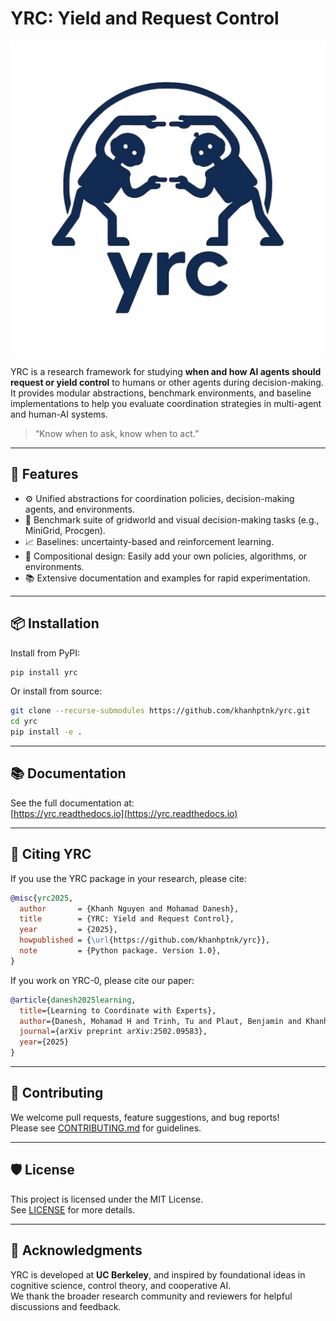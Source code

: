 # YRC: Yield and Request Control

![YRC logo](images/logo_white_bg.jpg)

YRC is a research framework for studying **when and how AI agents should request or yield control** to humans or other agents during decision-making. It provides modular abstractions, benchmark environments, and baseline implementations to help you evaluate coordination strategies in multi-agent and human-AI systems.

> “Know when to ask, know when to act.”

---

## 🔧 Features

- ⚙️ Unified abstractions for coordination policies, decision-making agents, and environments.
- 🧪 Benchmark suite of gridworld and visual decision-making tasks (e.g., MiniGrid, Procgen).
- 📈 Baselines: uncertainty-based and reinforcement learning.
- 🧩 Compositional design: Easily add your own policies, algorithms, or environments.
- 📚 Extensive documentation and examples for rapid experimentation.

---

## 📦 Installation

Install from PyPI:

```bash
pip install yrc
```

Or install from source:

```bash
git clone --recurse-submodules https://github.com/khanhptnk/yrc.git
cd yrc
pip install -e .
```

---

## 📚 Documentation

See the full documentation at:  
[https://yrc.readthedocs.io](https://yrc.readthedocs.io)

---

## 🧪 Citing YRC


If you use the YRC package in your research, please cite:

```bibtex
@misc{yrc2025,
  author       = {Khanh Nguyen and Mohamad Danesh},
  title        = {YRC: Yield and Request Control},
  year         = {2025},
  howpublished = {\url{https://github.com/khanhptnk/yrc}},
  note         = {Python package. Version 1.0},
}
```

If you work on YRC-0, please cite our paper:

```bibtex
@article{danesh2025learning,
  title={Learning to Coordinate with Experts},
  author={Danesh, Mohamad H and Trinh, Tu and Plaut, Benjamin and Khanh, Nguyen X},
  journal={arXiv preprint arXiv:2502.09583},
  year={2025}
}
```

---

## 🤝 Contributing

We welcome pull requests, feature suggestions, and bug reports!  
Please see [CONTRIBUTING.md](CONTRIBUTING.md) for guidelines.

---

## 🛡 License

This project is licensed under the MIT License.  
See [LICENSE](LICENSE) for more details.

---

## 🙏 Acknowledgments

YRC is developed at **UC Berkeley**, and inspired by foundational ideas in cognitive science, control theory, and cooperative AI.  
We thank the broader research community and reviewers for helpful discussions and feedback.




